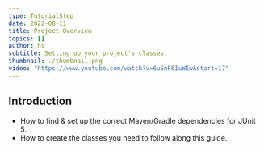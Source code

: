 ```yaml
---
type: TutorialStep
date: 2022-08-11
title: Project Overview
topics: []
author: hs
subtitle: Setting up your project's classes.
thumbnail: ./thumbnail.png
video: "https://www.youtube.com/watch?v=6uSnF6IuWIw&start=17"
---
```


## Introduction

- How to find & set up the correct Maven/Gradle dependencies for JUnit 5.
- How to create the classes you need to follow along this guide.
